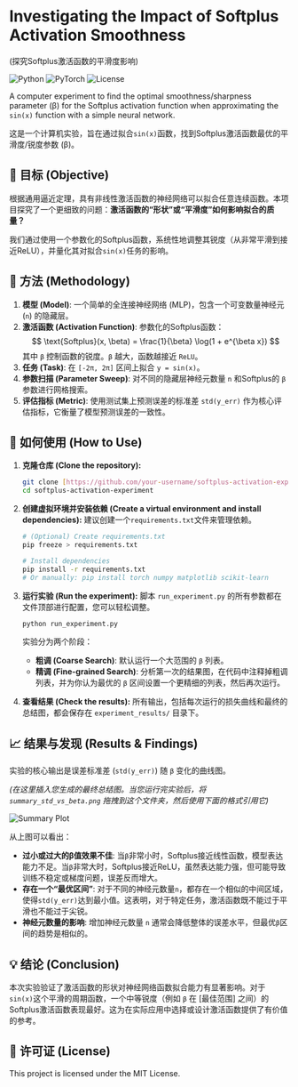 # Investigating the Impact of Softplus Activation Smoothness
(探究Softplus激活函数的平滑度影响)

![Python](https://img.shields.io/badge/Python-3.7%2B-blue.svg)
![PyTorch](https://img.shields.io/badge/PyTorch-1.10%2B-orange.svg)
![License](https://img.shields.io/badge/License-MIT-green.svg)

A computer experiment to find the optimal smoothness/sharpness parameter (β) for the Softplus activation function when approximating the `sin(x)` function with a simple neural network.

这是一个计算机实验，旨在通过拟合`sin(x)`函数，找到Softplus激活函数最优的平滑度/锐度参数 (β)。

## 🎯 目标 (Objective)

根据通用逼近定理，具有非线性激活函数的神经网络可以拟合任意连续函数。本项目探究了一个更细致的问题：**激活函数的“形状”或“平滑度”如何影响拟合的质量？**

我们通过使用一个参数化的Softplus函数，系统性地调整其锐度（从非常平滑到接近ReLU），并量化其对拟合`sin(x)`任务的影响。

## 🔬 方法 (Methodology)

1.  **模型 (Model)**: 一个简单的全连接神经网络 (MLP)，包含一个可变数量神经元 (`n`) 的隐藏层。
2.  **激活函数 (Activation Function)**: 参数化的Softplus函数：
    $$ \text{Softplus}(x, \beta) = \frac{1}{\beta} \log(1 + e^{\beta x}) $$
    其中 `β` 控制函数的锐度。`β` 越大，函数越接近 `ReLU`。
3.  **任务 (Task)**: 在 `[-2π, 2π]` 区间上拟合 `y = sin(x)`。
4.  **参数扫描 (Parameter Sweep)**: 对不同的隐藏层神经元数量 `n` 和Softplus的 `β` 参数进行网格搜索。
5.  **评估指标 (Metric)**: 使用测试集上预测误差的标准差 `std(y_err)` 作为核心评估指标，它衡量了模型预测误差的一致性。

## 🚀 如何使用 (How to Use)

1.  **克隆仓库 (Clone the repository):**
    ```bash
    git clone [https://github.com/your-username/softplus-activation-experiment.git](https://github.com/your-username/softplus-activation-experiment.git)
    cd softplus-activation-experiment
    ```

2.  **创建虚拟环境并安装依赖 (Create a virtual environment and install dependencies):**
    建议创建一个`requirements.txt`文件来管理依赖。
    ```bash
    # (Optional) Create requirements.txt
    pip freeze > requirements.txt 
    
    # Install dependencies
    pip install -r requirements.txt 
    # Or manually: pip install torch numpy matplotlib scikit-learn
    ```

3.  **运行实验 (Run the experiment):**
    脚本 `run_experiment.py` 的所有参数都在文件顶部进行配置，您可以轻松调整。
    ```bash
    python run_experiment.py
    ```
    实验分为两个阶段：
    * **粗调 (Coarse Search)**: 默认运行一个大范围的 `β` 列表。
    * **精调 (Fine-grained Search)**: 分析第一次的结果图，在代码中注释掉粗调列表，并为你认为最优的 `β` 区间设置一个更精细的列表，然后再次运行。

4.  **查看结果 (Check the results):**
    所有输出，包括每次运行的损失曲线和最终的总结图，都会保存在 `experiment_results/` 目录下。

## 📈 结果与发现 (Results & Findings)

实验的核心输出是误差标准差 (`std(y_err)`) 随 `β` 变化的曲线图。

*(在这里插入您生成的最终总结图。当您运行完实验后，将 `summary_std_vs_beta.png` 拖拽到这个文件夹，然后使用下面的格式引用它)*

![Summary Plot](experiment_results/summary_std_vs_beta.png)

从上图可以看出：
* **过小或过大的β值效果不佳**: 当`β`非常小时，Softplus接近线性函数，模型表达能力不足。当`β`非常大时，Softplus接近ReLU，虽然表达能力强，但可能导致训练不稳定或梯度问题，误差反而增大。
* **存在一个“最优区间”**: 对于不同的神经元数量`n`，都存在一个相似的中间区域，使得`std(y_err)`达到最小值。这表明，对于特定任务，激活函数既不能过于平滑也不能过于尖锐。
* **神经元数量的影响**: 增加神经元数量 `n` 通常会降低整体的误差水平，但最优`β`区间的趋势是相似的。

## 💡 结论 (Conclusion)

本次实验验证了激活函数的形状对神经网络函数拟合能力有显著影响。对于`sin(x)`这个平滑的周期函数，一个中等锐度（例如 `β` 在 [最佳范围] 之间）的Softplus激活函数表现最好。这为在实际应用中选择或设计激活函数提供了有价值的参考。

## 📜 许可证 (License)

This project is licensed under the MIT License.
